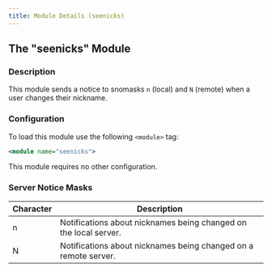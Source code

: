 ```yaml
---
title: Module Details (seenicks)
---
```


## The "seenicks" Module

### Description

This module sends a notice to snomasks `n` (local) and `N` (remote) when a user changes their nickname.

### Configuration

To load this module use the following `<module>` tag:

```xml
<module name="seenicks">
```

This module requires no other configuration.

### Server Notice Masks

Character | Description
--------- | -----------
n         | Notifications about nicknames being changed on the local server.
N         | Notifications about nicknames being changed on a remote server.
